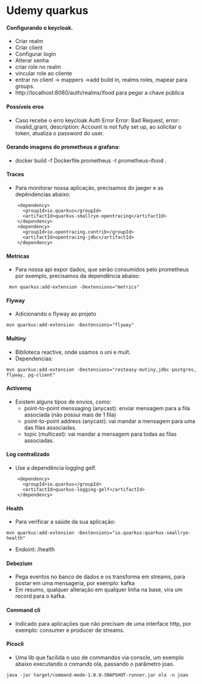 # Udemy quarkus

#### Configurando o keycloak.
- Criar realm
- Criar client
- Configurar login
- Alterar senha
- criar role no realm
- vincular role ao cliente
- entrar no client -> mappers ->add build in, realms roles, mapear para groups.
- http://localhost:8080/auth/realms/ifood para pegar a chave pública

#### Possíveis eros
- Caso recebe o erro keycloak Auth Error Error: Bad Request, error: invalid_grant, description: Account is not fully set up, ao solicitar o token, atualiza o password do user.


#### Gerando imagens do prometheus e grafana:
- docker build -f Dockerfile.prometheus -t prometheus-ifood .

#### Traces
- Para monitorar nossa aplicação, precisamos do jaeger e as depêndencias abaixo:
```
    <dependency>
      <groupId>io.quarkus</groupId>
      <artifactId>quarkus-smallrye-opentracing</artifactId>
    </dependency>
    <dependency>
      <groupId>io.opentracing.contrib</groupId>
      <artifactId>opentracing-jdbc</artifactId>
    </dependency>
```

#### Metricas
- Para nossa api expor dados, que serão consumidos pelo prometheus por exemplo, precisamos da dependência abaixo:
```
 mvn quarkus:add-extension -Dextensions="metrics"
 ```

#### Flyway
- Adicionando o flyway ao projeto
```
mvn quarkus:add-extension -Dextensions="flyway"

```

#### Multiny
- Biblioteca reactive, onde usamos o uni e mult.
- Dependencias:

```
mvn quarkus:add-extension -Dextensions="resteasy-mutiny,jdbc-postgres, flyway, pg-client"
```

#### Activemq
- Existem alguns tipos de envios, como:
  - point-to-point menssaging (anycast): enviar mensagem para a fila associada (não possui mais de 1 fila)
  - point-to-point address (anycast): vai mandar a mensagem para uma das filas associadas.
  - topic (multicast): vai mandar a mensagem para todas as filas associadas.
  
#### Log centralizado
- Use a dependência logging gelf.

```
    <dependency>
      <groupId>io.quarkus</groupId>
      <artifactId>quarkus-logging-gelf</artifactId>
    </dependency>
```

#### Health
- Para verificar a saúde da sua aplicação:
```
mvn quarkus:add-extension -Dextensions="io.quarkus:quarkus-smallrye-health"
```
- Endoint: /health

#### Debezium
- Pega eventos no banco de dados e os transforma em streams, para postar em uma mensageria, por exemplo: kafka
- Em resumo, qualquer alteração em qualquer linha na base, vira um record para o kafka.

#### Command cli
- Indicado para aplicações que não precisam de uma interface http, por exemplo: consumer e producer de streams.

#### Picocli
- Uma lib que facilida o uso de commandos via console, um exemplo abaixo executando o comando ola, passando o parâmetro joao.
```
java -jar target/command-mode-1.0.0-SNAPSHOT-runner.jar ola -n joao
```
